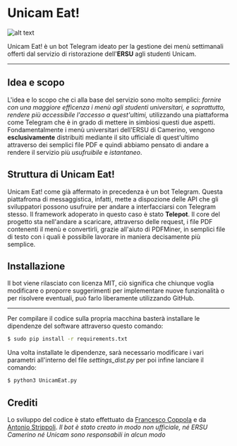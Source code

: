 # Unicam Eat!

![alt text](https://i.imgur.com/HPCaYrx.png "UnicamEat!")

Unicam Eat! è un bot Telegram ideato per la gestione dei menù settimanali offerti dal servizio di ristorazione dell'**ERSU** agli studenti Unicam.

***

## Idea e scopo

L'idea e lo scopo che ci alla base del servizio sono molto semplici: *fornire con una maggiore efficenza i menù agli studenti universitari, e soprattutto, rendere più accessibile l'accesso a quest'ultimi,* utilizzando una piattaforma come Telegram che è in grado di mettere in simbiosi questi due aspetti.
Fondamentalmente i menù universitari dell'ERSU di Camerino, vengono **esclusivamente** distribuiti mediante il sito ufficiale di quest'ultimo attraverso dei semplici file PDF e quindi abbiamo pensato di andare a rendere il servizio più *usufruibile* e *istantaneo*.

## Struttura di Unicam Eat!

Unicam Eat! come già affermato in precedenza è un bot Telegram. Questa piattafroma di messaggistica, infatti, mette a dispozione delle API che gli sviluppatori possono usufruire per andare a interfacciarsi con Telegram stesso. Il framework adoperato in questo caso è stato **Telepot**.
Il core del progetto sta nell'andare a scaricare, attraverso delle request, i file PDF contenenti il menù e convertirli, grazie all'aiuto di PDFMiner, in semplici file di testo con i quali è possibile lavorare in maniera decisamente più semplice.

## Installazione

Il bot viene rilasciato con licenza MIT, ciò significa che chiunque voglia modificare o proporre suggerimenti per implementare nuove funzionalità o per risolvere eventuali, può farlo liberamente utilizzando GitHub.

---

Per compilare il codice sulla propria macchina basterà installare le dipendenze del software attraverso questo comando:
```bash
$ sudo pip install -r requirements.txt
```
Una volta installate le dipendenze, sarà necessario modificare i vari parametri all'interno del file *settings_dist.py* per poi infine lanciare il comando:
```bash
$ python3 UnicamEat.py
```

## Crediti

Lo sviluppo del codice è stato effettuato da [Francesco Coppola](https://github.com/Azzeccagarbugli) e da [Antonio Strippoli](https://github.com/Porchetta).
*Il bot è stato creato in modo non ufficiale, né ERSU Camerino né Unicam sono responsabili in alcun modo*
